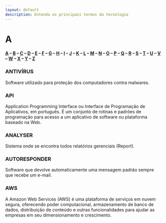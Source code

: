 ```yaml
---
layout: default
description: Entenda os principais termos da tecnologia
---
```


# A

#### [A](./A) – [B](./B) – [C](./C) – [D](./D) – [E](./E) – [F](./F) – [G](./G) – [H](./H) – [I](./I) – [J](./J) – [K](./K) – [L](./L) – [M](./M) – [N](./N) – [O](./O) – [P](./P) – [Q](./Q) – [R](./R) – [S](./S) – [T](./T) – [U](./U) – [V](./V) – [W](./W) – [X](./X) – [Y](./Y) – [Z](./Z)

### ANTIVÍRUS

Software utilizado para proteção dos computadores contra malwares.

### API

Application Programming Interface ou Interface de Programação de Aplicativos, em português.
É um conjunto de rotinas e padrões de programação para acesso a um aplicativo de software ou plataforma baseado na Web.

### ANALYSER

Sistema onde se encontra todos relatórios gerenciais (Report).

### AUTORESPONDER

Software que devolve automaticamente uma mensagem padrão sempre que recebe um e-mail.

### AWS

A Amazon Web Services (AWS) é uma plataforma de serviços em nuvem segura, oferecendo poder computacional, armazenamento de banco de dados, distribuição de conteúdo e outras funcionalidades para ajudar as empresas em seu dimensionamento e crescimento.
